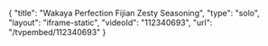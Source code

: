{
    "title": "Wakaya Perfection Fijian Zesty Seasoning",
    "type": "solo",
    "layout": "iframe-static",
    "videoId": "112340693",
    "url": "\/tvpembed\/112340693"
}